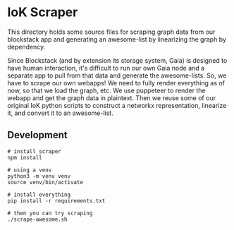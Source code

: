 # IoK Scraper

This directory holds some source files for scraping graph data from our blockstack app and generating an awesome-list by linearizing the graph by dependency. 

Since Blockstack (and by extension its storage system, Gaia) is designed to have human interaction, it's difficult to run our own Gaia node and a separate app to pull from that data and generate the awesome-lists. So, we have to scrape our own webapps! We need to fully render everything as of now, so that we load the graph, etc. We use puppeteer to render the webapp and get the graph data in plaintext. Then we reuse some of our original IoK python scripts to construct a networkx representation, linearize it, and convert it to an awesome-list.

## Development

```
# install scraper
npm install

# using a venv
python3 -m venv venv
source venv/bin/activate

# install everything
pip install -r requirements.txt

# then you can try scraping
./scrape-awesome.sh
```

